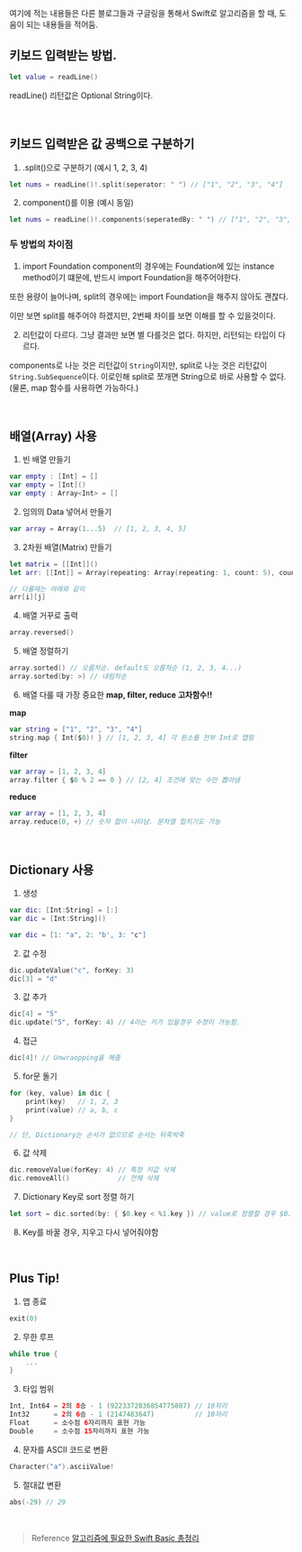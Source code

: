여기에 적는 내용들은 다른 블로그들과 구글링을 통해서 Swift로 알고리즘을 할 때, 도움이 되는 내용들을 적어둠.

## 키보드 입력받는 방법.
```swift
let value = readLine()
```

readLine() 리턴값은 Optional String이다.

<br>

## 키보드 입력받은 값 공백으로 구분하기

1. .split()으로 구분하기 (예시 1, 2, 3, 4)
```swift
let nums = readLine()!.split(seperator: " ") // ["1", "2", "3", "4"]
```

2. component()를 이용 (예시 동일)
```swift
let nums = readLine()!.components(seperatedBy: " ") // ["1", "2", "3", "4"]
```

### 두 방법의 차이점
1. import Foundation
component의 경우에는 Foundation에 있는 instance method이기 떄문에, 반드시 import Foundation을 해주어야한다.

또한 용량이 늘어나며, split의 경우에는 import Foundation을 해주지 않아도 괜찮다.

이만 보면 split를 해주어야 하겠지만, 2번째 차이를 보면 이해를 할 수 있을것이다.

2. 리턴값이 다르다.
그냥 결과만 보면 별 다를것은 없다. 하지만, 리턴되는 타입이 다르다.

components로 나눈 것은 리턴값이 `String`이지만, split로 나눈 것은 리턴값이 `String.SubSequence`이다. 이로인해 split로 쪼개면 String으로 바로 사용할 수 없다. (물론, map 함수를 사용하면 가능하다.)


<br>

## 배열(Array) 사용

1. 빈 배열 만들기
```swift
var empty : [Int] = []
var empty = [Int]()
var empty : Array<Int> = []
```

2. 임의의 Data 넣어서 만들기
```swift
var array = Array(1...5)  // [1, 2, 3, 4, 5]
```

3. 2차원 배열(Matrix) 만들기
```swift
let matrix = [[Int]]()
let arr: [[Int]] = Array(repeating: Array(repeating: 1, count: 5), count: 3) // 안쪽 count가 행, 바깥 count가 열

// 다룰때는 아래와 같이
arr[i][j]
```

4. 배열 거꾸로 출력
```swift
array.reversed()
```

5. 배열 정렬하기
```swift
array.sorted() // 오름차순. default도 오름차순 (1, 2, 3, 4...)
array.sorted(by: >) // 내림차순
```

6. 배열 다룰 때 가장 중요한 **map, filter, reduce 고차함수!!**

**map**
```swift
var string = ["1", "2", "3", "4"]
string.map { Int($0)! } // [1, 2, 3, 4] 각 원소를 전부 Int로 맵핑
```

**filter**
```swift
var array = [1, 2, 3, 4]
array.filter { $0 % 2 == 0 } // [2, 4] 조건에 맞는 수만 뽑아냄
```

**reduce**
```swift
var array = [1, 2, 3, 4]
array.reduce(0, +) // 숫자 합이 나타남. 문자열 합치기도 가능
```

<br>

## Dictionary 사용

1. 생성
```swift
var dic: [Int:String] = [:]
var dic = [Int:String]()

var dic = [1: "a", 2: "b', 3: "c"]
```

2. 값 수정
```swift
dic.updateValue("c", forKey: 3)
dic[3] = "d"
```

3. 값 추가
```swift
dic[4] = "5"
dic.update("5", forKey: 4) // 4라는 키가 있을경우 수정이 가능함.
```

4. 접근
```swift
dic[4]! // Unwraopping을 해줌
```

5. for문 돌기
```swift
for (key, value) in dic {
    print(key)   // 1, 2, 3
    print(value) // a, b, c 
}

// 단, Dictionary는 순서가 없으므로 순서는 뒤죽박죽
```

6. 값 삭제
```swift
dic.removeValue(forKey: 4) // 특정 키값 삭제
dic.removeAll()            // 전체 삭제
```

7. Dictionary Key로 sort 정렬 하기
```swift
let sort = dic.sorted(by: { $0.key < %1.key }) // value로 정렬할 경우 $0.value
```

8. Key를 바꿀 경우, 지우고 다시 넣어줘야함

<br>

## Plus Tip!


1. 앱 종료
```swift
exit(0)
```

2. 무한 루프
```swift
while true {
    ...
}
```

3. 타입 범위
```swift
Int, Int64 = 2의 8승 - 1 (9223372036854775807) // 19자리
Int32      = 2의 6승 - 1 (2147483647)          // 10자리
Float      = 소수점 6자리까지 표현 가능
Double     = 소수점 15자리까지 표현 가능
```

4. 문자를 ASCII 코드로 변환
```swift
Character("a").asciiValue!
```

5. 절대값 변환
```swift
abs(-29) // 29
```






<br>

<!-- 블로그에는 작성 X -->
> Reference 
> [알고리즘에 필요한 Swift Basic 총정리](https://twih1203.medium.com/swift-%EC%95%8C%EA%B3%A0%EB%A6%AC%EC%A6%98%EC%97%90-%ED%95%84%EC%9A%94%ED%95%9C-swift-basic-%EC%B4%9D%EC%A0%95%EB%A6%AC-d86453bbeaa5)